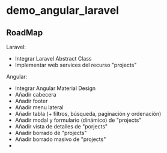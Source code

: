 # demo_angular_laravel

## RoadMap

Laravel:
- Integrar Laravel Abstract Class
- Implementar web services del recurso "projects"


Angular:
- Integrar Angular Material Design
- Añadir cabecera
- Añadir footer
- Añadir menu lateral
- Añadir tabla (+ filtros, búsqueda, paginación y ordenación)
- Añadir modal y formulario (dinámico) de "projects"
- Añadir vista de detalles de "porjects"
- Añadir borrado de "projects"
- Añadir borrado masivo de "projects"
-